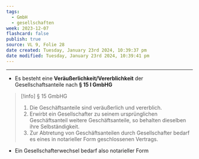 ```yaml
---
tags:
  - GmbH
  - gesellschaften
week: 2023-12-07
flashcard: false
publish: true
source: VL 9, Folie 28
date created: Tuesday, January 23rd 2024, 10:39:37 pm
date modified: Tuesday, January 23rd 2024, 10:39:41 pm
---
```

***

- Es besteht eine **Veräußerlichkeit/Vererblichkeit** der Gesellschaftsanteile nach **§ 15 I GmbHG**

> [!info] § 15 GmbHG 
> 1. Die Geschäftsanteile sind veräußerlich und vererblich.
> 2. Erwirbt ein Gesellschafter zu seinem ursprünglichen Geschäftsanteil weitere Geschäftsanteile, so behalten dieselben ihre Selbständigkeit. 
> 3. Zur Abtretung von Geschäftsanteilen durch Gesellschafter bedarf es eines in notarieller Form geschlossenen Vertrags.

- Ein Gesellschafterwechsel bedarf also notarieller Form